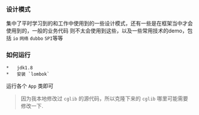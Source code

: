 ### 设计模式

集中了平时学习到的和工作中使用到的一些设计模式，还有一些是在框架当中才会使用到的，一般的业务代码
则不太会使用到这些，以及一些常用技术的demo，包括 `io` `网络` `dubbo` `SPI`等等

### 如何运行

    *   jdk1.8
    *   安装 `lombok`

运行各个 `App` 类即可

> 因为我本地修改过 `cglib` 的源代码，所以克隆下来的 `cglib` 哪里可能需要修改一下.